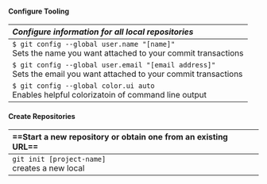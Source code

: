 #### Configure Tooling
| <i>Configure information for all local repositories</i> |
| :--- |
| `$ git config --global user.name "[name]"` <br> Sets the name you want attached to your commit transactions |
| `$ git config --global user.email "[email address]"` <br> Sets the email you want attached to your commit transactions |
| `$ git config --global color.ui auto` <br> Enables helpful colorizatoin of command line output |

#### Create Repositories
| ==Start a new repository or obtain one from an existing URL== |
| :--- |
| `git init [project-name]` <br> creates a new local 
